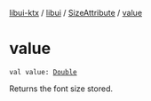 [libui-ktx](../../index.md) / [libui](../index.md) / [SizeAttribute](index.md) / [value](./value.md)

# value

`val value: `[`Double`](https://kotlinlang.org/api/latest/jvm/stdlib/kotlin/-double/index.html)

Returns the font size stored.

